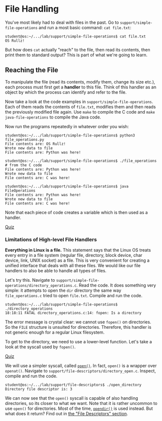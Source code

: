 # File Handling

You've most likely had to deal with files in the past.
Go to `support/simple-file-operations` and run a most basic command:
`cat file.txt`:

```console
student@os:~/.../lab/support/simple-file-operations$ cat file.txt
OS Rullz!
```

But how does `cat` actually "reach" to the file, then read its contents, then print them to standard output?
This is part of what we're going to learn.

## Reaching the File

To manipulate the file (read its contents, modify them, change its size etc.), each process must first get a **handler** to this file.
Think of this handler as an object by which the process can identify and refer to the file.

Now take a look at the code examples in `support/simple-file-operations`.
Each of them reads the contents of `file.txt`, modifies them and then reads the previously modified file again.
Use `make` to compile the C code and `make java-file-operations` to compile the Java code.

Now run the programs repeatedly in whatever order you wish:

```console
student@os:~/.../lab/support/simple-file-operations$ python3 file_operations.py
File contents are: OS Rullz!
Wrote new data to file
File contents are: Python was here!

student@os:~/.../lab/support/simple-file-operations$ ./file_operations  # from the C code
File contents are: Python was here!
Wrote new data to file
File contents are: C was here!

student@os:~/.../lab/support/simple-file-operations$ java FileOperations
File contents are: Python was here!
Wrote new data to file
File contents are: C was here!
```

Note that each piece of code creates a variable which is then used as a handler.

[Quiz](../quiz/file-handler-c.md)

### Limitations of High-level File Handlers

**Everything in Linux is a file.**
This statement says that the Linux OS treats every entry in a file system (regular file, directory, block device, char device, link, UNIX socket) as a file.
This is very convenient for creating a unified interface that deals with all these files.
We would like our file handlers to also be able to handle all types of files.

Let's try this.
Navigate to `support/simple-file-operations/directory_operations.c`.
Read the code.
It does something very simple:
it attempts to open the `dir` directory the same way `file_operations.c` tried to open `file.txt`.
Compile and run the code.

```console
student@os:~/.../lab/support/simple-file-operations$ ./directory_operations
18:18:11 FATAL directory_operations.c:14: fopen: Is a directory
```

The error message is crystal clear: we cannot use `fopen()` on directories.
So the `FILE` structure is unsuited for directories.
Therefore, this handler is not generic enough for a regular Linux filesystem.

To get to the directory, we need to use a lower-level function.
Let's take a look at the syscall used by `fopen()`.

[Quiz](../quiz/fopen-syscall.md)

We will use a simpler syscall, called [`open()`](https://man7.org/linux/man-pages/man2/open.2.html).
In fact, `open()` is a wrapper over `openat()`.
Navigate to `support/file-descriptors/directory_open.c`.
Inspect, compile and run the code.

```console
student@os:~/.../lab/support/file-descriptors$ ./open_directory
Directory file descriptor is: 3
```

We can now see that the `open()` syscall is capable of also handling directories, so its closer to what we want.
Note that it is rather uncommon to use `open()` for directories.
Most of the time, [`opendir()`](https://man7.org/linux/man-pages/man3/opendir.3.html) is used instead.
But what does it return?
Find out in [the "File Descriptors" section](./file-descriptors.md).
